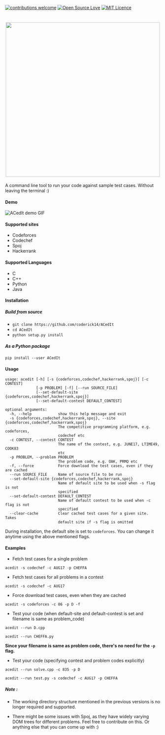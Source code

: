 [![contributions welcome](https://img.shields.io/badge/contributions-welcome-brightgreen.svg?style=flat)](https://github.com/coderick14/ACedIt/issues)
[![Open Source Love](https://badges.frapsoft.com/os/v2/open-source.svg?v=103)](https://github.com/coderick14/ACedIt/) 
[![MIT Licence](https://badges.frapsoft.com/os/mit/mit.svg?v=103)](https://opensource.org/licenses/mit-license.php)
<h1 align="center">
    <img src="https://github.com/coderick14/ACedIt/blob/master/images/logo.png" width="500"/><br/>
</h1>
A command line tool to run your code against sample test cases. Without leaving the terminal :) 

#### Demo
![ACedIt demo GIF](https://github.com/coderick14/ACedIt/blob/master/images/demo.gif "Simple demo of how ACedIt works" )  

#### Supported sites
+ Codeforces
+ Codechef
+ Spoj
+ Hackerrank

#### Supported Languages
+ C
+ C++
+ Python
+ Java

#### Installation
##### Build from source
+ `git clone https://github.com/coderick14/ACedIt`
+ `cd ACedIt`
+ `python setup.py install`

##### As a Python package
```
pip install --user ACedIt
```

#### Usage
```
usage: acedit [-h] [-s {codeforces,codechef,hackerrank,spoj}] [-c CONTEST]
              [-p PROBLEM] [-f] [--run SOURCE_FILE]
              [--set-default-site {codeforces,codechef,hackerrank,spoj}]
              [--set-default-contest DEFAULT_CONTEST]

optional arguments:
  -h, --help            show this help message and exit
  -s {codeforces,codechef,hackerrank,spoj}, --site {codeforces,codechef,hackerrank,spoj}
                        The competitive programming platform, e.g. codeforces,
                        codechef etc
  -c CONTEST, --contest CONTEST
                        The name of the contest, e.g. JUNE17, LTIME49, COOK83
                        etc
  -p PROBLEM, --problem PROBLEM
                        The problem code, e.g. OAK, PRMQ etc
  -f, --force           Force download the test cases, even if they are cached
  --run SOURCE_FILE     Name of source file to be run
  --set-default-site {codeforces,codechef,hackerrank,spoj}
                        Name of default site to be used when -s flag is not
                        specified
  --set-default-contest DEFAULT_CONTEST
                        Name of default contest to be used when -c flag is not
                        specified
  --clear-cache         Clear cached test cases for a given site. Takes
                        default site if -s flag is omitted

```
During installation, the default site is set to `codeforces`. You can change it anytime using the above mentioned flags.  

#### Examples
+ Fetch test cases for a single problem  
```
acedit -s codechef -c AUG17 -p CHEFFA
```
+ Fetch test cases for all problems in a contest  
```
acedit -s codechef -c AUG17
```
+ Force download test cases, even when they are cached  
```
acedit -s codeforces -c 86 -p D -f
```
+ Test your code (when default-site and default-contest is set and filename is same as problem_code)
```
acedit --run D.cpp
```
```
acedit --run CHEFFA.py
```
**Since your filename is same as problem code, there's no need for the `-p` flag.**
+ Test your code (specifying contest and problem codes explicitly)
```
acedit --run solve.cpp -c 835 -p D
```
```
acedit --run test.py -s codechef -c AUG17 -p CHEFFA
```

##### Note :
+ The working directory structure mentioned in the previous versions is no longer required and supported.

+ There might be some issues with Spoj, as they have widely varying DOM trees for different problems. Feel free to contribute on this. Or anything else that you can come up with :)

